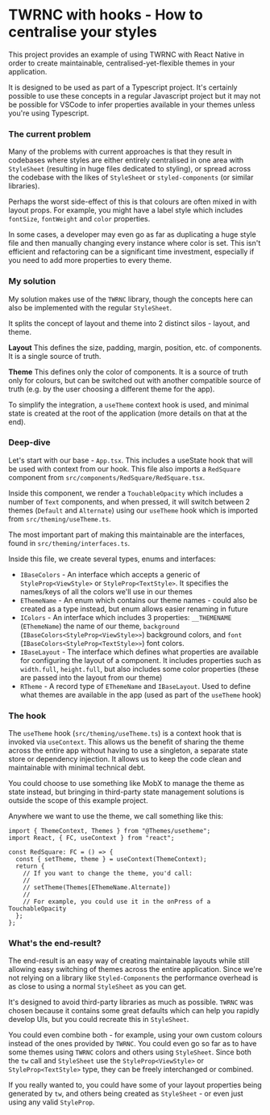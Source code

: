 # TWRNC with hooks - How to centralise your styles

This project provides an example of using TWRNC with React Native in order to create maintainable, centralised-yet-flexible themes in your application.

It is designed to be used as part of a Typescript project. It's certainly possible to use these concepts in a regular Javascript project but it may not be possible for VSCode to infer properties available in your themes unless you're using Typescript.

### The current problem

Many of the problems with current approaches is that they result in codebases where styles are either entirely centralised in one area with `StyleSheet` (resulting in huge files dedicated to styling), or spread across the codebase with the likes of `StyleSheet` or `styled-components` (or similar libraries).

Perhaps the worst side-effect of this is that colours are often mixed in with layout props. For example, you might have a label style which includes `fontSize`, `fontWeight` and `color` properties.

In some cases, a developer may even go as far as duplicating a huge style file and then manually changing every instance where color is set. This isn't efficient and refactoring can be a significant time investment, especially if you need to add more properties to every theme.

### My solution

My solution makes use of the `TWRNC` library, though the concepts here can also be implemented with the regular `StyleSheet`.

It splits the concept of layout and theme into 2 distinct silos - layout, and theme.

**Layout**
This defines the size, padding, margin, position, etc. of components. It is a single source of truth.

**Theme**
This defines only the color of components. It is a source of truth only for colours, but can be switched out with another compatible source of truth (e.g. by the user choosing a different theme for the app).

To simplify the integration, a `useTheme` context hook is used, and minimal state is created at the root of the application (more details on that at the end).

### Deep-dive

Let's start with our base - `App.tsx`. This includes a useState hook that will be used with context from our hook. This file also imports a `RedSquare` component from `src/components/RedSquare/RedSquare.tsx`.

Inside this component, we render a `TouchableOpacity` which includes a number of `Text` components, and when pressed, it will switch between 2 themes (`Default` and `Alternate`) using our `useTheme` hook which is imported from `src/theming/useTheme.ts`.

The most important part of making this maintainable are the interfaces, found in `src/theming/interfaces.ts`.

Inside this file, we create several types, enums and interfaces:

- `IBaseColors` - An interface which accepts a generic of `StyleProp<ViewStyle>` or `StyleProp<TextStyle>`. It specifies the names/keys of all the colors we'll use in our themes
- `EThemeName` - An enum which contains our theme names - could also be created as a type instead, but enum allows easier renaming in future
- `IColors` - An interface which includes 3 properties: `__THEMENAME` (`EThemeName`) the name of our theme, `background` (`IBaseColors<StyleProp<ViewStyle>>`) background colors, and `font` (`IBaseColors<StyleProp<TextStyle>>`) font colors.
- `IBaseLayout` - The interface which defines what properties are available for configuring the layout of a component. It includes properties such as `width.full`, `height.full`, but also includes some color properties (these are passed into the layout from our theme)
- `RTheme` - A record type of `EThemeName` and `IBaseLayout`. Used to define what themes are available in the app (used as part of the `useTheme` hook)

### The hook

The `useTheme` hook (`src/theming/useTheme.ts`) is a context hook that is invoked via `useContext`. This allows us the benefit of sharing the theme across the entire app without having to use a singleton, a separate state store or dependency injection. It allows us to keep the code clean and maintainable with minimal technical debt.

You could choose to use something like MobX to manage the theme as state instead, but bringing in third-party state management solutions is outside the scope of this example project.

Anywhere we want to use the theme, we call something like this:

```tsx
import { ThemeContext, Themes } from "@Themes/usetheme";
import React, { FC, useContext } from "react";

const RedSquare: FC = () => {
  const { setTheme, theme } = useContext(ThemeContext);
  return {
    // If you want to change the theme, you'd call:
    //
    // setTheme(Themes[EThemeName.Alternate])
    //
    // For example, you could use it in the onPress of a TouchableOpacity
  };
};
```

### What's the end-result?

The end-result is an easy way of creating maintainable layouts while still allowing easy switching of themes across the entire application. Since we're not relying on a library like `Styled-Components` the performance overhead is as close to using a normal `StyleSheet` as you can get.

It's designed to avoid third-party libraries as much as possible. `TWRNC` was chosen because it contains some great defaults which can help you rapidly develop UIs, but you could recreate this in `StyleSheet`.

You could even combine both - for example, using your own custom colours instead of the ones provided by `TWRNC`. You could even go so far as to have some themes using `TWRNC` colors and others using `StyleSheet`. Since both the `tw` call and `StyleSheet` use the `StyleProp<ViewStyle>` or `StyleProp<TextStyle>` type, they can be freely interchanged or combined.

If you really wanted to, you could have some of your layout properties being generated by `tw`, and others being created as `StyleSheet` - or even just using any valid `StyleProp`.
